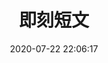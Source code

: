 ---
title: 即刻短文
date: 2020-07-22 22:06:17
comments: true
aside: false
top_img: false
type: "essay"
---